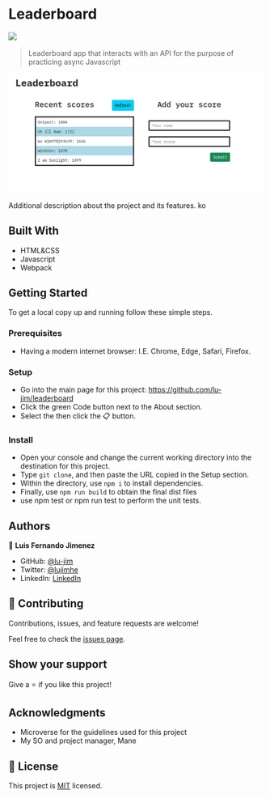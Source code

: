 # Leaderboard

![](https://img.shields.io/badge/Microverse-blueviolet)


> Leaderboard app that interacts with an API for the purpose of practicing async Javascript

![screenshot](./app_screenshot.png)

Additional description about the project and its features.
ko
## Built With

- HTML&CSS
- Javascript
- Webpack

## Getting Started
To get a local copy up and running follow these simple steps.

### Prerequisites
- Having a modern internet browser: I.E. Chrome, Edge, Safari, Firefox.

### Setup
- Go into the main page for this project: https://github.com/lu-jim/leaderboard
- Click the green Code button next to the About section.
- Select the then click the 📋 button.
### Install
- Open your console and change the current working directory into the destination for this project.
- Type `git clone`, and then paste the URL copied in the Setup section.
- Within the directory, use `npm i`  to install dependencies.
- Finally, use `npm run build` to obtain the final dist files
- use npm test or npm run test to perform the unit tests.
## Authors

👤 **Luis Fernando Jimenez**

- GitHub: [@lu-jim](https://github.com/lu-jim)
- Twitter: [@lujimhe](https://twitter.com/lujimhe)
- LinkedIn: [LinkedIn](https://www.linkedin.com/in/lujim/)

## 🤝 Contributing

Contributions, issues, and feature requests are welcome!

Feel free to check the [issues page](../../issues/).

## Show your support

Give a ⭐️ if you like this project!

## Acknowledgments

- Microverse for the guidelines used for this project
- My SO and project manager, Mane

## 📝 License

This project is [MIT](./MIT.md) licensed.

